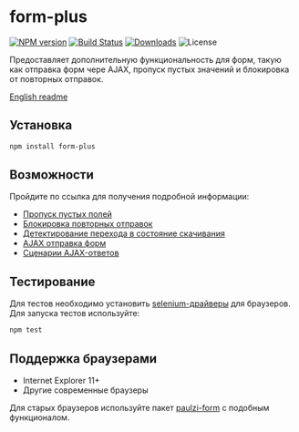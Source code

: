 # form-plus

[![NPM version](http://img.shields.io/npm/v/form-plus.svg?style=flat)](https://www.npmjs.org/package/form-plus)
[![Build Status](https://img.shields.io/travis/paulzi/form-plus/master.svg)](https://travis-ci.org/paulzi/form-plus)
[![Downloads](https://img.shields.io/npm/dt/form-plus.svg)](https://www.npmjs.org/package/form-plus)
![License](https://img.shields.io/npm/l/form-plus.svg)

Предоставляет дополнительную функциональность для форм, такую как отправка форм чере AJAX, пропуск пустых значений и блокировка от повторных отправок.

[English readme](https://github.com/paulzi/form-plus/)

## Установка

```sh
npm install form-plus
```

## Возможности

Пройдите по ссылка для получения подробной информации:

- [Пропуск пустых полей](https://github.com/paulzi/form-plus/blob/master/docs/skip-empty.ru.md)
- [Блокировка повторных отправок](https://github.com/paulzi/form-plus/blob/master/docs/submit-lock.ru.md)
- [Детектирование перехода в состояние скачивания](https://github.com/paulzi/form-plus/blob/master/docs/catch-download.ru.md)
- [AJAX отправка форм](https://github.com/paulzi/form-plus/blob/master/docs/ajax-submit.ru.md)
- [Сценарии AJAX-ответов](https://github.com/paulzi/form-plus/blob/master/docs/ajax-response.ru.md)

## Тестирование

Для тестов необходимо установить [selenium-драйверы](https://seleniumhq.github.io/selenium/docs/api/javascript/index.html) для браузеров.
Для запуска тестов используйте:

```sh
npm test
```

## Поддержка браузерами

- Internet Explorer 11+
- Другие современные браузеры

Для старых браузеров используйте пакет [paulzi-form](https://github.com/paulzi/paulzi-form/) с подобным функционалом.